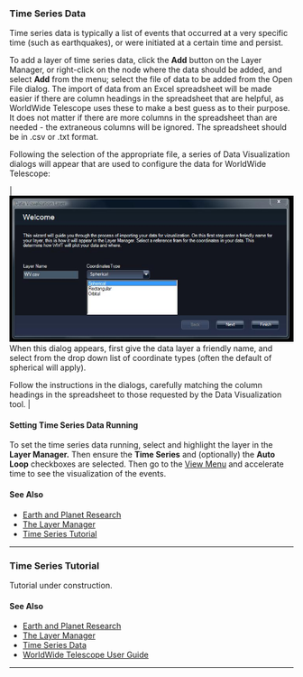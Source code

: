 ### <a name="TimeSeriesData">Time Series Data</a>

Time series data is typically a list of events that occurred at a very specific time (such as earthquakes), or were initiated at a certain time and persist.

To add a layer of time series data, click the **Add** button on the Layer Manager, or right-click on the node where the data should be added, and select **Add** from the menu; select the file of data to be added from the Open File dialog. The import of data from an Excel spreadsheet will be made easier if there are column headings in the spreadsheet that are helpful, as WorldWide Telescope uses these to make a best guess as to their purpose. It does not matter if there are more columns in the spreadsheet than are needed - the extraneous columns will be ignored. The spreadsheet should be in .csv or .txt format.

Following the selection of the appropriate file, a series of Data Visualization dialogs will appear that are used to configure the data for WorldWide Telescope:

| ![](uiimages/EarthResearch_spreadsheetproperties.jpg)
When this dialog appears, first give the data layer a friendly name, and select from the drop down list of coordinate types (often the default of spherical will apply).

Follow the instructions in the dialogs, carefully matching the column headings in the spreadsheet to those requested by the Data Visualization tool.
 |

#### Setting Time Series Data Running

To set the time series data running, select and highlight the layer in the **Layer Manager.** Then ensure the **Time Series** and (optionally) the **Auto Loop** checkboxes are selected. Then go to the [View Menu](#TheViewMenu) and accelerate time to see the visualization of the events.

#### See Also

*   [Earth and Planet Research](#EarthAndPlanetResearch)
*   [The Layer Manager](#TheLayerManager)
*   [Time Series Tutorial](#TimeSeriesTutorial)

* * *

### <a name="TimeSeriesTutorial">Time Series Tutorial</a>

Tutorial under construction.

#### See Also

*   [Earth and Planet Research](#EarthAndPlanetResearch)
*   [The Layer Manager](#TheLayerManager)
*   [Time Series Data](#TimeSeriesData)
*   [WorldWide Telescope User Guide](#WorldWideTelescopeUserGuide)

* * *
